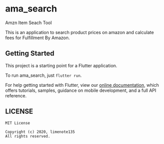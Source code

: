 # ama_search

Amzn Item Seach Tool

This is an application to search product prices on amazon and calculate fees for Fulfillment By Amazon.

## Getting Started

This project is a starting point for a Flutter application.

To run ama_search, just `flutter run`.

For help getting started with Flutter, view our
[online documentation](https://flutter.dev/docs), which offers tutorials,
samples, guidance on mobile development, and a full API reference.

## LICENSE

    MIT License

    Copyright (c) 2020, limenote135
    All rights reserved.
